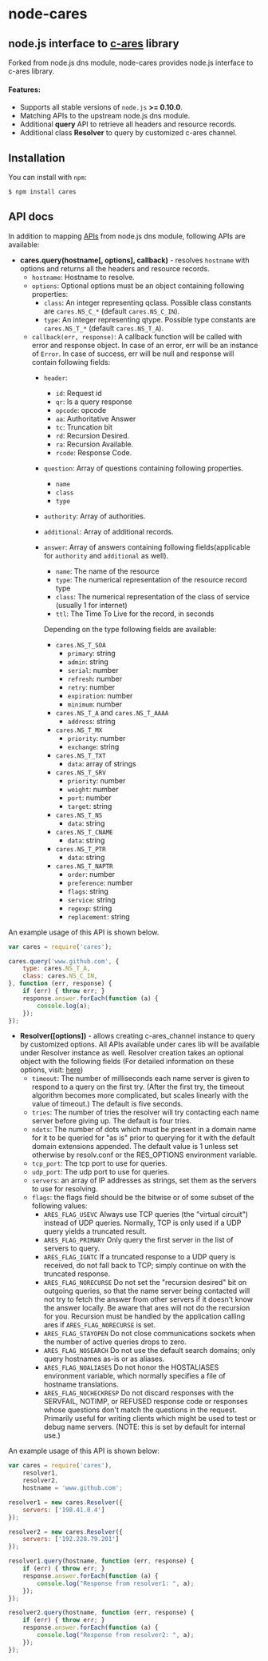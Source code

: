 node-cares
===

node.js interface to [c-ares](http://c-ares.haxx.se/) library
------

Forked from node.js dns module, node-cares provides node.js interface to c-ares library.

#### Features:
 * Supports all stable versions of `node.js` **>= 0.10.0**.
 * Matching APIs to the upstream node.js dns module.
 * Additional **query** API to retrieve all headers and resource records.
 * Additional class **Resolver** to query by customized c-ares channel.

Installation
------

You can install with `npm`:

``` bash
$ npm install cares
```

API docs
------

In addition to mapping [APIs](http://nodejs.org/docs/latest/api/dns.html) from node.js dns module, following APIs are available:
- **cares.query(hostname[, options], callback)** - resolves `hostname` with options and returns all the headers and resource records.
	* `hostname`: Hostname to resolve.
	* `options`: Optional options must be an object containing following properties:
		- `class`: An integer representing qclass. Possible class constants are `cares.NS_C_*` (default `cares.NS_C_IN`).
		- `type`: An integer representing qtype. Possible type constants are `cares.NS_T_*` (default `cares.NS_T_A`).
	* `callback(err, response)`: A callback function will be called with error and response object. In case of an error, err will be an instance of `Error`. In case of success, err will be null and response will contain following fields:
		- `header`:
			* `id`: Request id
			* `qr`: Is a query response
			* `opcode`: opcode
			* `aa`: Authoritative Answer
			* `tc`: Truncation bit
			* `rd`: Recursion Desired.
			* `ra`: Recursion Available.
			* `rcode`: Response Code.
		- `question`: Array of questions containing following properties.
			* `name`
			* `class`
			* `type`
		- `authority`: Array of authorities.
		- `additional`: Array of additional records.
		- `answer`: Array of answers containing following fields(applicable for `authority` and `additional` as well).
			* `name`: The name of the resource
			* `type`: The numerical representation of the resource record type
			* `class`: The numerical representation of the class of service (usually 1 for internet)
			* `ttl`: The Time To Live for the record, in seconds

			Depending on the type following fields are available:

			* `cares.NS_T_SOA`
				- `primary`: string
				- `admin`: string
				- `serial`: number
				- `refresh`: number
				- `retry`: number
				- `expiration`: number
				- `minimum`: number
			* `cares.NS_T_A` and `cares.NS_T_AAAA`
				- `address`: string
			* `cares.NS_T_MX`
				- `priority`: number
				- `exchange`: string
			* `cares.NS_T_TXT`
				- `data`: array of strings
			* `cares.NS_T_SRV`
				- `priority`: number
				- `weight`: number
				- `port`: number
				- `target`: string
			* `cares.NS_T_NS`
				- `data`: string
			* `cares.NS_T_CNAME`
				- `data`: string
			* `cares.NS_T_PTR`
				- `data`: string
			* `cares.NS_T_NAPTR`
				- `order`: number
				- `preference`: number
				- `flags`: string
				- `service`: string
				- `regexp`: string
				- `replacement`: string


An example usage of this API is shown below.
```js
var cares = require('cares');

cares.query('www.github.com', {
    type: cares.NS_T_A,
    class: cares.NS_C_IN,
}, function (err, response) {
    if (err) { throw err; }
    response.answer.forEach(function (a) {
        console.log(a);
    });
});
```

- **Resolver([options])** - allows creating c-ares_channel instance to query by customized options. All APIs available under cares lib will be available under Resolver instance as well. Resolver creation takes an optional object with the following fields (For detailed information on these options, visit: [here](http://c-ares.haxx.se/ares_init.html))
	* `timeout`: The number of milliseconds each name server is given to respond to a query on the first try. (After the first try, the timeout algorithm becomes more complicated, but scales linearly with the value of timeout.) The default is five seconds.
	* `tries`: The number of tries the resolver will try contacting each name server before giving up. The default is four tries.
	* `ndots`: The number of dots which must be present in a domain name for it to be queried for "as is" prior to querying for it with the default domain extensions appended. The default value is 1 unless set otherwise by resolv.conf or the RES_OPTIONS environment variable.
	* `tcp_port`: The tcp port to use for queries.
	* `udp_port`: The udp port to use for queries.
	* `servers`: an array of IP addresses as strings, set them as the servers to use for resolving.
	* `flags`: the flags field should be the bitwise or of some subset of the following values:
		- `ARES_FLAG_USEVC` Always use TCP queries (the "virtual circuit") instead of UDP queries. Normally, TCP is only used if a UDP query yields a truncated result.
		- `ARES_FLAG_PRIMARY` Only query the first server in the list of servers to query.
		- `ARES_FLAG_IGNTC` If a truncated response to a UDP query is received, do not fall back to TCP; simply continue on with the truncated response.
		- `ARES_FLAG_NORECURSE` Do not set the "recursion desired" bit on outgoing queries, so that the name server being contacted will not try to fetch the answer from other servers if it doesn't know the answer locally. Be aware that ares will not do the recursion for you. Recursion must be handled by the application calling ares if `ARES_FLAG_NORECURSE` is set.
		- `ARES_FLAG_STAYOPEN` Do not close communications sockets when the number of active queries drops to zero.
		- `ARES_FLAG_NOSEARCH` Do not use the default search domains; only query hostnames as-is or as aliases.
		- `ARES_FLAG_NOALIASES` Do not honor the HOSTALIASES environment variable, which normally specifies a file of hostname translations.
		- `ARES_FLAG_NOCHECKRESP` Do not discard responses with the SERVFAIL, NOTIMP, or REFUSED response code or responses whose questions don't match the questions in the request. Primarily useful for writing clients which might be used to test or debug name servers. (NOTE: this is set by default for internal use.)

An example usage of this API is shown below:
```js
var cares = require('cares'),
    resolver1,
    resolver2,
    hostname = 'www.github.com';

resolver1 = new cares.Resolver({
    servers: ['198.41.0.4']
});

resolver2 = new cares.Resolver({
    servers: ['192.228.79.201']
});

resolver1.query(hostname, function (err, response) {
    if (err) { throw err; }
    response.answer.forEach(function (a) {
        console.log("Response from resolver1: ", a);
    });
});

resolver2.query(hostname, function (err, response) {
    if (err) { throw err; }
    response.answer.forEach(function (a) {
        console.log("Response from resolver2: ", a);
    });
});
```
